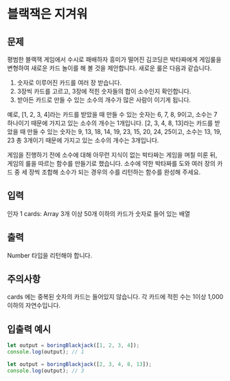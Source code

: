 # 블랙잭은 지겨워

## 문제

평범한 블랙잭 게임에서 수시로 패배하자 흥미가 떨어진 김코딩은 박타짜에게 게임룰을 변형하여 새로운 카드 놀이를 해 볼 것을 제안합니다.
새로운 룰은 다음과 같습니다.

1. 숫자로 이루어진 카드를 여러 장 받습니다.
2. 3장씩 카드를 고르고, 3장에 적힌 숫자들의 합이 소수인지 확인합니다.
3. 받아든 카드로 만들 수 있는 소수의 개수가 많은 사람이 이기게 됩니다.

예로, [1, 2, 3, 4]라는 카드를 받았을 때 만들 수 있는 숫자는 6, 7, 8, 9이고, 소수는 7 하나이기 때문에 가지고 있는 소수의 개수는 1개입니다.
[2, 3, 4, 8, 13]라는 카드를 받았을 때 만들 수 있는 숫자는 9, 13, 18, 14, 19, 23, 15, 20, 24, 25이고, 소수는 13, 19, 23 총 3개이기 때문에 가지고 있는 소수의 개수는 3개입니다.

게임을 진행하기 전에 소수에 대해 아무런 지식이 없는 박타짜는 게임을 며칠 미룬 뒤, 게임의 룰을 따르는 함수를 만들기로 했습니다.
소수에 약한 박타짜를 도와 여러 장의 카드 중 세 장씩 조합해 소수가 되는 경우의 수를 리턴하는 함수를 완성해 주세요.

## 입력

인자 1
cards: Array 3개 이상 50개 이하의 카드가 숫자로 들어 있는 배열

## 출력

Number 타입을 리턴해야 합니다.

## 주의사항

cards 에는 중복된 숫자의 카드는 들어있지 않습니다.
각 카드에 적힌 수는 1이상 1,000이하의 자연수입니다.

## 입출력 예시

```js
let output = boringBlackjack([1, 2, 3, 4]);
console.log(output); // 1

let output = boringBlackjack([2, 3, 4, 8, 13]);
console.log(output); // 3
```
